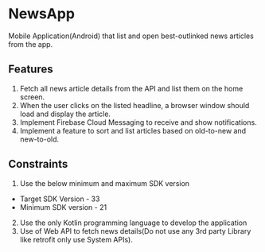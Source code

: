 # NewsApp
Mobile Application(Android) that list and open best-outlinked news articles from the app.

## Features
1. Fetch all news article details from the API and list them on the home screen.
2. When the user clicks on the listed headline, a browser window should load and display the article.
3. Implement Firebase Cloud Messaging to receive and show notifications.
4. Implement a feature to sort and list articles based on old-to-new and new-to-old.

## Constraints
1. Use the below minimum and maximum SDK version
- Target SDK Version - 33
- Minimum SDK version - 21
2. Use the only Kotlin programming language to develop the application
3. Use of Web API to fetch news details(Do not use any 3rd party Library like retrofit only use System APIs).

